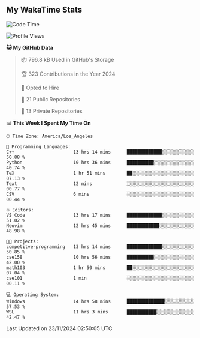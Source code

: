 ## My WakaTime Stats
<!--START_SECTION:waka-->
![Code Time](http://img.shields.io/badge/Code%20Time-161%20hrs%2053%20mins-blue)

![Profile Views](http://img.shields.io/badge/Profile%20Views-0-blue)

**🐱 My GitHub Data** 

> 📦 796.8 kB Used in GitHub's Storage 
 > 
> 🏆 323 Contributions in the Year 2024
 > 
> 💼 Opted to Hire
 > 
> 📜 21 Public Repositories 
 > 
> 🔑 13 Private Repositories 
 > 
📊 **This Week I Spent My Time On** 

```text
🕑︎ Time Zone: America/Los_Angeles

💬 Programming Languages: 
C++                      13 hrs 14 mins      █████████████░░░░░░░░░░░░   50.88 % 
Python                   10 hrs 36 mins      ██████████░░░░░░░░░░░░░░░   40.74 % 
TeX                      1 hr 51 mins        ██░░░░░░░░░░░░░░░░░░░░░░░   07.13 % 
Text                     12 mins             ░░░░░░░░░░░░░░░░░░░░░░░░░   00.77 % 
CSV                      6 mins              ░░░░░░░░░░░░░░░░░░░░░░░░░   00.44 % 

🔥 Editors: 
VS Code                  13 hrs 17 mins      █████████████░░░░░░░░░░░░   51.02 % 
Neovim                   12 hrs 45 mins      ████████████░░░░░░░░░░░░░   48.98 % 

🐱‍💻 Projects: 
competitve-programming   13 hrs 14 mins      █████████████░░░░░░░░░░░░   50.85 % 
cse158                   10 hrs 56 mins      ██████████░░░░░░░░░░░░░░░   42.00 % 
math103                  1 hr 50 mins        ██░░░░░░░░░░░░░░░░░░░░░░░   07.04 % 
cse101                   1 min               ░░░░░░░░░░░░░░░░░░░░░░░░░   00.11 % 

💻 Operating System: 
Windows                  14 hrs 58 mins      ██████████████░░░░░░░░░░░   57.53 % 
WSL                      11 hrs 3 mins       ███████████░░░░░░░░░░░░░░   42.47 % 
```


 Last Updated on 23/11/2024 02:50:05 UTC
<!--END_SECTION:waka-->
